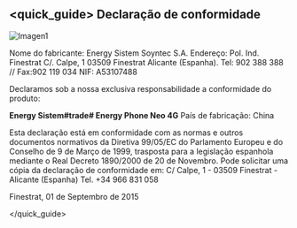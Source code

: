 ## <quick_guide> Declaração de conformidade

![Imagen1](http://static.energysistem.com/images/manuals/42258/54994043de633.jpg)

Nome do fabricante:
Energy Sistem Soyntec S.A.
Endereço: Pol. Ind. Finestrat C/. Calpe, 1
03509 Finestrat Alicante (Espanha).
Tel: 902 388 388 // Fax:902 119 034
NIF: A53107488

Declaramos sob a nossa exclusiva responsabilidade a conformidade do produto:

**Energy Sistem#trade# Energy Phone Neo 4G**
País de fabricação: China

Esta declaração está em conformidade com as normas e outros documentos normativos da Diretiva 99/05/EC do Parlamento Europeu e do Conselho de 9 de Março de 1999, trasposta para a legislação espanhola mediante o Real Decreto 1890/2000 de 20 de Novembro.
Pode solicitar uma cópia da declaração de conformidade em: C/ Calpe, 1 - 03509 Finestrat - Alicante (Espanha) Tel. +34 966 831 058

Finestrat, 01 de Septembro de 2015

</quick_guide>

